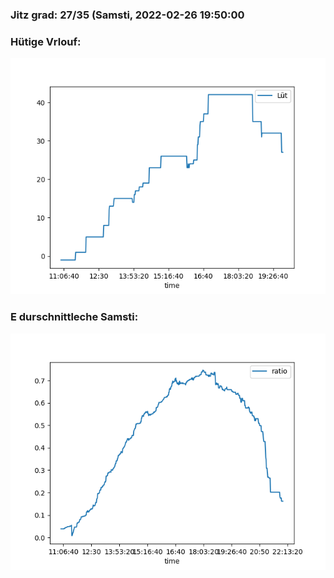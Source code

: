 ### Jitz grad: 27/35 (Samsti, 2022-02-26 19:50:00

### Hütige Vrlouf:
![Graph](Today.png)

### E durschnittleche Samsti:
![Graph](Samsti.png)